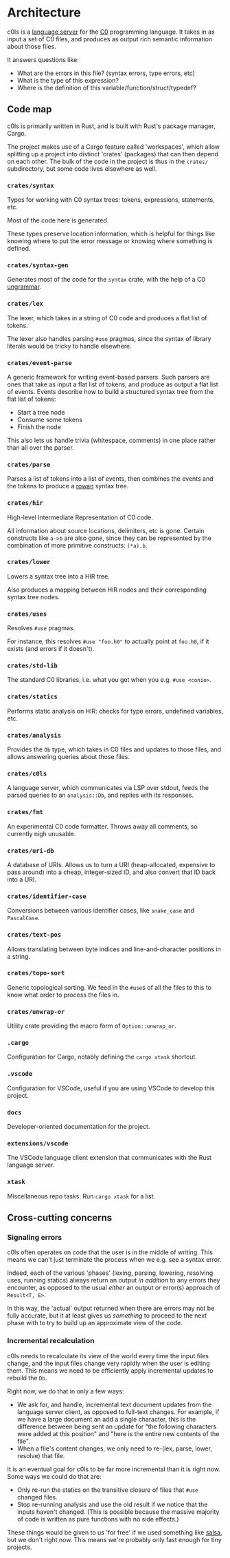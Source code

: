 # Architecture

c0ls is a [language server][lang-server] for the [C0][c0] programming language.
It takes in as input a set of C0 files, and produces as output rich semantic
information about those files.

It answers questions like:

- What are the errors in this file? (syntax errors, type errors, etc)
- What is the type of this expression?
- Where is the definition of this variable/function/struct/typedef?

## Code map

c0ls is primarily written in Rust, and is built with Rust's package manager,
Cargo.

The project makes use of a Cargo feature called 'workspaces', which allow
splitting up a project into distinct 'crates' (packages) that can then depend on
each other. The bulk of the code in the project is thus in the `crates/`
subdirectory, but some code lives elsewhere as well.

### `crates/syntax`

Types for working with C0 syntax trees: tokens, expressions, statements, etc.

Most of the code here is generated.

These types preserve location information, which is helpful for things like
knowing where to put the error message or knowing where something is defined.

### `crates/syntax-gen`

Generates most of the code for the `syntax` crate, with the help of a C0
[ungrammar][].

### `crates/lex`

The lexer, which takes in a string of C0 code and produces a flat list of
tokens.

The lexer also handles parsing `#use` pragmas, since the syntax of library
literals would be tricky to handle elsewhere.

### `crates/event-parse`

A generic framework for writing event-based parsers. Such parsers are ones that
take as input a flat list of tokens, and produce as output a flat list of
events. Events describe how to build a structured syntax tree from the flat list
of tokens:

- Start a tree node
- Consume some tokens
- Finish the node

This also lets us handle trivia (whitespace, comments) in one place rather than
all over the parser.

### `crates/parse`

Parses a list of tokens into a list of events, then combines the events and the
tokens to produce a [rowan][] syntax tree.

### `crates/hir`

High-level Intermediate Representation of C0 code.

All information about source locations, delimiters, etc is gone. Certain
constructs like `a->b` are also gone, since they can be represented by the
combination of more primitive constructs: `(*a).b`.

### `crates/lower`

Lowers a syntax tree into a HIR tree.

Also produces a mapping between HIR nodes and their corresponding syntax tree
nodes.

### `crates/uses`

Resolves `#use` pragmas.

For instance, this resolves `#use "foo.h0"` to actually point at `foo.h0`, if it
exists (and errors if it doesn't).

### `crates/std-lib`

The standard C0 libraries, i.e. what you get when you e.g. `#use <conio>`.

### `crates/statics`

Performs static analysis on HIR: checks for type errors, undefined variables,
etc.

### `crates/analysis`

Provides the `Db` type, which takes in C0 files and updates to those files, and
allows answering queries about those files.

### `crates/c0ls`

A language server, which communicates via LSP over stdout, feeds the parsed
queries to an `analysis::Db`, and replies with its responses.

### `crates/fmt`

An experimental C0 code formatter. Throws away all comments, so currently nigh
unusable.

### `crates/uri-db`

A database of URIs. Allows us to turn a URI (heap-allocated, expensive to pass
around) into a cheap, integer-sized ID, and also convert that ID back into a
URI.

### `crates/identifier-case`

Conversions between various identifier cases, like `snake_case` and
`PascalCase`.

### `crates/text-pos`

Allows translating between byte indices and line-and-character positions in a
string.

### `crates/topo-sort`

Generic topological sorting. We feed in the `#use`s of all the files to this to
know what order to process the files in.

### `crates/unwrap-or`

Utility crate providing the macro form of `Option::unwrap_or`.

### `.cargo`

Configuration for Cargo, notably defining the `cargo xtask` shortcut.

### `.vscode`

Configuration for VSCode, useful if you are using VSCode to develop this
project.

### `docs`

Developer-oriented documentation for the project.

### `extensions/vscode`

The VSCode language client extension that communicates with the Rust language
server.

### `xtask`

Miscellaneous repo tasks. Run `cargo xtask` for a list.

## Cross-cutting concerns

### Signaling errors

c0ls often operates on code that the user is in the middle of writing. This
means we can't just terminate the process when we e.g. see a syntax error.

Indeed, each of the various 'phases' (lexing, parsing, lowering, resolving uses,
running statics) always return an output _in addition_ to any errors they
encounter, as opposed to the usual _either_ an output _or_ error(s) approach of
`Result<T, E>`.

In this way, the 'actual' output returned when there are errors may not be fully
accurate, but it at least gives us _something_ to proceed to the next phase with
to try to build up an approximate view of the code.

### Incremental recalculation

c0ls needs to recalculate its view of the world every time the input files
change, and the input files change very rapidly when the user is editing them.
This means we need to be efficiently apply incremental updates to rebuild the
`Db`.

Right now, we do that in only a few ways:

- We ask for, and handle, incremental text document updates from the language
  server client, as opposed to full-text changes. For example, if we have a
  large document an add a single character, this is the difference between being
  sent an update for "the following characters were added at this position" and
  "here is the entire new contents of the file".
- When a file's content changes, we only need to re-(lex, parse, lower, resolve)
  that file.

It is an eventual goal for c0ls to be far more incremental than it is right now.
Some ways we could do that are:

- Only re-run the statics on the transitive closure of files that `#use` changed
  files.
- Stop re-running analysis and use the old result if we notice that the inputs
  haven't changed. (This is possible because the massive majority of code is
  written as pure functions with no side effects.)

These things would be given to us 'for free' if we used something like
[salsa][], but we don't right now. This means we're probably only fast enough
for tiny projects.

[c0]: https://www.cs.cmu.edu/~fp/courses/15122-f10/misc/c0-reference.pdf
[lang-server]: https://microsoft.github.io/language-server-protocol/
[rowan]: https://github.com/rust-analyzer/rowan
[salsa]: https://github.com/salsa-rs/salsa
[ungrammar]: https://github.com/rust-analyzer/ungrammar
